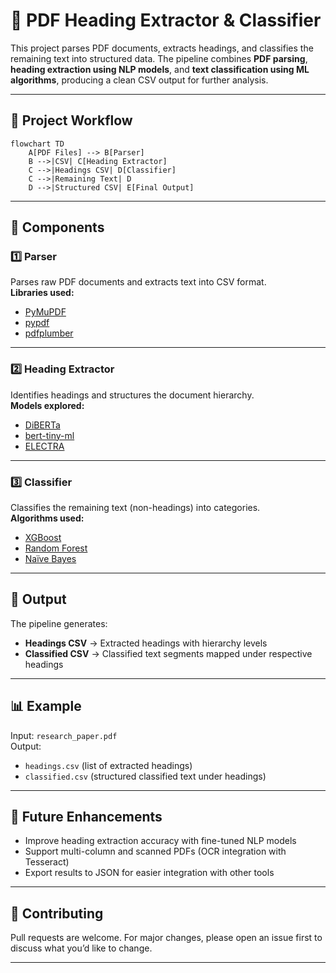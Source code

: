 # 📄 PDF Heading Extractor & Classifier

This project parses PDF documents, extracts headings, and classifies the remaining text into structured data. The pipeline combines **PDF parsing**, **heading extraction using NLP models**, and **text classification using ML algorithms**, producing a clean CSV output for further analysis.

---

## 🚀 Project Workflow

```mermaid
flowchart TD
    A[PDF Files] --> B[Parser]
    B -->|CSV| C[Heading Extractor]
    C -->|Headings CSV| D[Classifier]
    C -->|Remaining Text| D
    D -->|Structured CSV| E[Final Output]
```

---

## 🧩 Components

### 1️⃣ Parser
Parses raw PDF documents and extracts text into CSV format.  
**Libraries used:**
- [PyMuPDF](https://pymupdf.readthedocs.io/en/latest/)  
- [pypdf](https://pypdf.readthedocs.io/en/stable/)  
- [pdfplumber](https://github.com/jsvine/pdfplumber)  

---

### 2️⃣ Heading Extractor
Identifies headings and structures the document hierarchy.  
**Models explored:**
- [DiBERTa](https://huggingface.co/microsoft/deberta-base)  
- [bert-tiny-ml](https://huggingface.co/google/bert_uncased_L-2_H-128_A-2)  
- [ELECTRA](https://huggingface.co/docs/transformers/model_doc/electra)  

---

### 3️⃣ Classifier
Classifies the remaining text (non-headings) into categories.  
**Algorithms used:**
- [XGBoost](https://xgboost.readthedocs.io/)  
- [Random Forest](https://scikit-learn.org/stable/modules/generated/sklearn.ensemble.RandomForestClassifier.html)  
- [Naïve Bayes](https://scikit-learn.org/stable/modules/naive_bayes.html)  

---

## 📂 Output
The pipeline generates:
- **Headings CSV** → Extracted headings with hierarchy levels  
- **Classified CSV** → Classified text segments mapped under respective headings  

---

## 📊 Example

Input: `research_paper.pdf`  
Output:  
- `headings.csv` (list of extracted headings)  
- `classified.csv` (structured classified text under headings)  

---

## 🔮 Future Enhancements
- Improve heading extraction accuracy with fine-tuned NLP models  
- Support multi-column and scanned PDFs (OCR integration with Tesseract)  
- Export results to JSON for easier integration with other tools  

---

## 🤝 Contributing
Pull requests are welcome. For major changes, please open an issue first to discuss what you’d like to change.

---
